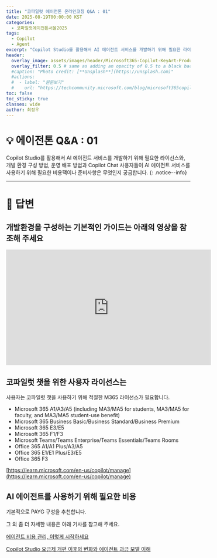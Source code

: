 ```yaml
---
title: "코파일럿 에이전톤 온라인코칭 Q&A : 01"
date: 2025-08-19T00:00:00 KST
categories:
  - 코파일럿에이전톤서울2025
tags:
  - Copilot
  - Agent
excerpt: "Copilot Studio를 활용해서 AI 에이전트 서비스를 개발하기 위해 필요한 라이선스와, 개발 환경 구성 방법, 운영 배포 방법과 Copilot Chat 사용자들이 AI 에이전트 서비스를 사용하기 위해 필요한 비용팩이나 준비사항은 무엇인지 궁금합니다."
header:
  overlay_image: assets/images/header/Microsoft365-Copilot-KeyArt-Productivity-6K-01.png
  overlay_filter: 0.5 # same as adding an opacity of 0.5 to a black background
  #caption: "Photo credit: [**Unsplash**](https://unsplash.com)"
  #actions:
  #  - label: "원문보기"
  #    url: "https://techcommunity.microsoft.com/blog/microsoft365copilotblog/what%E2%80%99s-new-in-microsoft-365-copilot--july-2025/4438253"
toc: false
toc_sticky: true
classes: wide
author: 최정우
---
```


# 💡 에이전톤 Q&A : 01

Copilot Studio를 활용해서 AI 에이전트 서비스를 개발하기 위해 필요한 라이선스와, 개발 환경 구성 방법, 운영 배포 방법과 Copilot Chat 사용자들이 AI 에이전트 서비스를 사용하기 위해 필요한 비용팩이나 준비사항은 무엇인지 궁금합니다.
{: .notice--info}

---

# 📝 답변

## 개발환경을 구성하는 기본적인 가이드는 아래의 영상을 참조해 주세요

<iframe width="560" height="315" src="https://www.youtube.com/embed/V_zOmFpncng?si=nJruw0wvcPOjAENA" title="YouTube video player" frameborder="0" allow="accelerometer; autoplay; clipboard-write; encrypted-media; gyroscope; picture-in-picture; web-share" referrerpolicy="strict-origin-when-cross-origin" allowfullscreen></iframe>


## 코파일럿 챗을 위한 사용자 라이선스는

사용자는 코파일럿 챗을 사용하기 위해 적절한 M365 라이선스가 필요합니다.
- Microsoft 365 A1/A3/A5 (including MA3/MA5 for students, MA3/MA5 for faculty, and MA3/MA5 student-use benefit)
- Microsoft 365 Business Basic/Business Standard/Business Premium
- Microsoft 365 E3/E5
- Microsoft 365 F1/F3
- Microsoft Teams/Teams Enterprise/Teams Essentials/Teams Rooms
- Office 365 A1/A1 Plus/A3/A5
- Office 365 E1/E1 Plus/E3/E5
- Office 365 F3

[https://learn.microsoft.com/en-us/copilot/manage](https://learn.microsoft.com/en-us/copilot/manage)

## AI 에이전트를 사용하기 위해 필요한 비용

기본적으로 PAYG 구성을 추천합니다. 

그 외 좀 더 자세한 내용은 아래 기사를 참고해 주세요.

[에이전트 비용 관리, 이렇게 시작하세요](https://microsoft.github.io/mwkorea/copilot/agentcostcontrol/)

[Copilot Studio 요금제 개편 이후의 변화와 에이전트 과금 모델 이해](https://microsoft.github.io/mwkorea/agent/StudioWebinar/)

